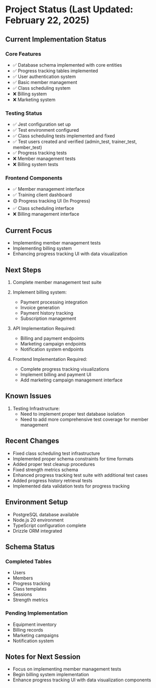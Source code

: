 # Project Status (Last Updated: February 22, 2025)

## Current Implementation Status

### Core Features
- ✅ Database schema implemented with core entities
- ✅ Progress tracking tables implemented
- ✅ User authentication system
- ✅ Basic member management
- ✅ Class scheduling system
- ❌ Billing system
- ❌ Marketing system

### Testing Status
- ✅ Jest configuration set up
- ✅ Test environment configured
- ✅ Class scheduling tests implemented and fixed
- ✅ Test users created and verified (admin_test, trainer_test, member_test)
- ✅ Progress tracking tests
- ❌ Member management tests
- ❌ Billing system tests

### Frontend Components
- ✅ Member management interface
- ✅ Training client dashboard
- 🟡 Progress tracking UI (In Progress)
- ✅ Class scheduling interface
- ❌ Billing management interface

## Current Focus
- Implementing member management tests
- Implementing billing system
- Enhancing progress tracking UI with data visualization

## Next Steps
1. Complete member management test suite
2. Implement billing system:
   - Payment processing integration
   - Invoice generation
   - Payment history tracking
   - Subscription management

3. API Implementation Required:
   - Billing and payment endpoints
   - Marketing campaign endpoints
   - Notification system endpoints

4. Frontend Implementation Required:
   - Complete progress tracking visualizations
   - Implement billing and payment UI
   - Add marketing campaign management interface

## Known Issues
1. Testing Infrastructure:
   - Need to implement proper test database isolation
   - Need to add more comprehensive test coverage for member management

## Recent Changes
- Fixed class scheduling test infrastructure
- Implemented proper schema constraints for time formats
- Added proper test cleanup procedures
- Fixed strength metrics schema
- Enhanced progress tracking test suite with additional test cases
- Added progress history retrieval tests
- Implemented data validation tests for progress tracking

## Environment Setup
- PostgreSQL database available
- Node.js 20 environment
- TypeScript configuration complete
- Drizzle ORM integrated

## Schema Status
### Completed Tables
- Users
- Members
- Progress tracking
- Class templates
- Sessions
- Strength metrics

### Pending Implementation
- Equipment inventory
- Billing records
- Marketing campaigns
- Notification system

## Notes for Next Session
- Focus on implementing member management tests
- Begin billing system implementation
- Enhance progress tracking UI with data visualization components